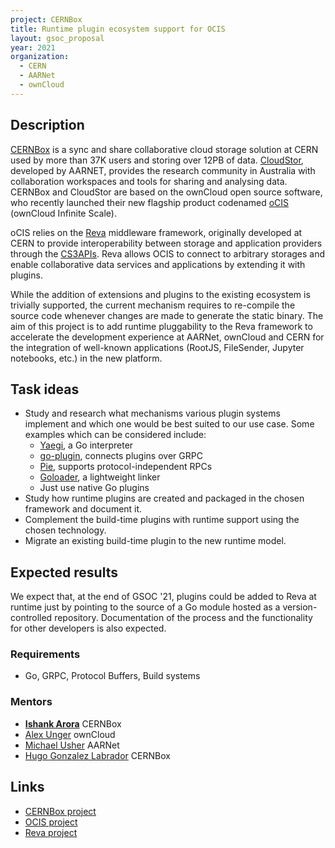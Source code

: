 ```yaml
---
project: CERNBox
title: Runtime plugin ecosystem support for OCIS
layout: gsoc_proposal
year: 2021
organization:
  - CERN
  - AARNet
  - ownCloud
---
```


## Description

[CERNBox](https://cernbox.web.cern.ch/cernbox/) is a sync and share
collaborative cloud storage solution at CERN used by more than 37K users and
storing over 12PB of data.
[CloudStor](https://www.aarnet.edu.au/network-and-services/cloud-services/cloudstor),
developed by AARNET, provides the research community in Australia with
collaboration workspaces and tools for sharing and analysing data. CERNBox and
CloudStor are based on the ownCloud open source software, who recently launched
their new flagship product codenamed [oCIS](https://owncloud.github.io/ocis/)
(ownCloud Infinite Scale).

oCIS relies on the [Reva](https://cs3org-reva.netlify.app/) middleware
framework, originally developed at CERN to provide interoperability between
storage and application providers through the
[CS3APIs](https://cs3org.github.io/cs3apis/). Reva allows OCIS to connect to
arbitrary storages and enable collaborative data services and applications by
extending it with plugins.

While the addition of extensions and plugins to the existing ecosystem is
trivially supported, the current mechanism requires to re-compile the source
code whenever changes are made to generate the static binary. The aim of this
project is to add runtime pluggability to the Reva framework to accelerate the
development experience at AARNet, ownCloud and CERN for the integration of
well-known applications (RootJS, FileSender, Jupyter notebooks, etc.) in the new
platform.

## Task ideas

- Study and research what mechanisms various plugin systems implement and which
  one would be best suited to our use case. Some examples which can be
  considered include:
  - [Yaegi](https://github.com/traefik/yaegi), a Go interpreter
  - [go-plugin](https://github.com/hashicorp/go-plugin), connects plugins over
    GRPC
  - [Pie](https://github.com/natefinch/pie), supports protocol-independent RPCs
  - [Goloader](https://github.com/dearplain/goloader), a lightweight linker
  - Just use native Go plugins
- Study how runtime plugins are created and packaged in the chosen framework and
  document it.
- Complement the build-time plugins with runtime support using the chosen
  technology.
- Migrate an existing build-time plugin to the new runtime model.

## Expected results

We expect that, at the end of GSOC '21, plugins could be added to Reva at
runtime just by pointing to the source of a Go module hosted as a
version-controlled repository. Documentation of the process and the
functionality for other developers is also expected.

### Requirements

- Go, GRPC, Protocol Buffers, Build systems

### Mentors

- **[Ishank Arora](mailto:ishank.arora@cern.ch)** CERNBox
- [Alex Unger](mailto:aunger@owncloud.com) ownCloud
- [Michael Usher](mailto:Michael.Usher@aarnet.edu.au) AARNet
- [Hugo Gonzalez Labrador](mailto:hugo.gonzalez.labrador@cern.ch) CERNBox

## Links

- [CERNBox project](https://cernbox.web.cern.ch)
- [OCIS project](https://owncloud.github.io/ocis/)
- [Reva project](https://cs3org-reva.netlify.app/)
